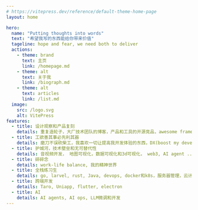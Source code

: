 ```yaml
---
# https://vitepress.dev/reference/default-theme-home-page
layout: home

hero:
  name: "Putting thoughts into words"
  text: "希望我写的东西能给你带来价值"
  tageline: hope and fear, we need both to deliver 
  actions:
    - theme: brand
      text: 主页
      link: /homepage.md
    - theme: alt
      text: 关于我
      link: /biograph.md
    - theme: alt
      text: articles
      link: /list.md
  image:
    src: /logo.svg
    alt: VitePress
features:
  - title: 设计观察和产品复刻
    details: 重复造轮子，大厂技术团队的博客，产品和工具的开源竞品，awesome framework or library中的编码思想和风格，项目完整落地过程，一切让我感兴趣的东西,
  - title: 工欲善其事必先利其器
    details: 磨刀不误砍柴工，我喜欢一切让提高我开发体验的东西，DX(boost my developer experience)
  - title: 护城河，技术壁垒和无可替代性
    details: 音视频开发， 地图可视化，数据可视化和3d可视化， web3, AI agent ...<br/>前沿技术的学习曲线是高，但热爱带来源源不断的心力支持
  - title: 碎碎念
    details: work-life balance, 我的精神世界
  - title: 全栈练习生
    details: go, larvel, rust, Java, devops, docker和k8s，服务器管理，云计算和数据库和orm
  - title: 跨端开发
    details: Taro, Uniapp, flutter, electron
  - title: AI
    details: AI agents, AI ops, LLM微调和开发
---
```


